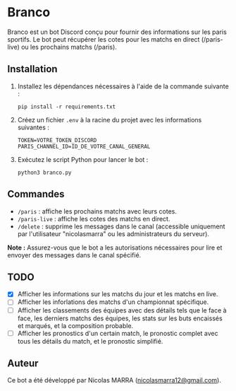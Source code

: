 # Branco

Branco est un bot Discord conçu pour fournir des informations sur les paris sportifs. Le bot peut récupérer les cotes pour les matchs en direct (/paris-live) ou les prochains matchs (/paris).

## Installation

1. Installez les dépendances nécessaires à l'aide de la commande suivante :
   ```
   pip install -r requirements.txt
   ```

2. Créez un fichier `.env` à la racine du projet avec les informations suivantes :
   ```
   TOKEN=VOTRE_TOKEN_DISCORD
   PARIS_CHANNEL_ID=ID_DE_VOTRE_CANAL_GENERAL
   ```

3. Exécutez le script Python pour lancer le bot :
   ```
   python3 branco.py
   ```

## Commandes

- `/paris` : affiche les prochains matchs avec leurs cotes.
- `/paris-live` : affiche les cotes des matchs en direct.
- `/delete` : supprime les messages dans le canal (accessible uniquement par l'utilisateur "nicolasmarra" ou les administrateurs du serveur).

**Note :** Assurez-vous que le bot a les autorisations nécessaires pour lire et envoyer des messages dans le canal spécifié.

## TODO

- [x] Afficher les informations sur les matchs du jour et les matchs en live.
- [ ] Afficher les inforlations des matchs d'un championnat spécifique.
- [ ] Afficher les classements des équipes avec des détails tels que le face à face, les derniers matchs des équipes, les stats sur les buts encaissés et marqués, et la composition probable.
- [ ] Afficher les pronostics d'un certain match, le pronostic complet avec tous les détails du match, et le pronostic simplifié.

## Auteur

Ce bot a été développé par Nicolas MARRA (nicolasmarra12@gmail.com).
